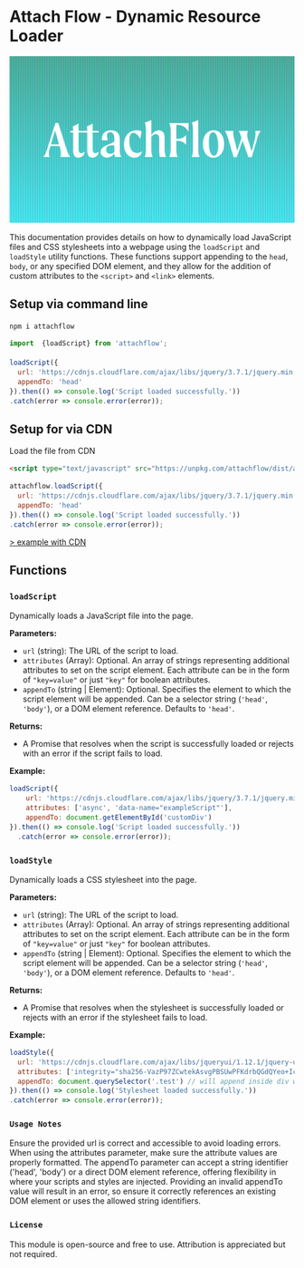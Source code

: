 # Attach Flow - Dynamic Resource Loader 

![hero](https://raw.githubusercontent.com/andresclua/attachflow/37b5c456d41a996655012778f8f9d4e86b43c372/public/cover.png)

This documentation provides details on how to dynamically load JavaScript files and CSS stylesheets into a webpage using the `loadScript` and `loadStyle` utility functions. These functions support appending to the `head`, `body`, or any specified DOM element, and they allow for the addition of custom attributes to the `<script>` and `<link>` elements.



## Setup via command line
``` js
npm i attachflow
```
``` js
import  {loadScript} from 'attachflow';

loadScript({ 
  url: 'https://cdnjs.cloudflare.com/ajax/libs/jquery/3.7.1/jquery.min.js',
  appendTo: 'head'
}).then(() => console.log('Script loaded successfully.'))
.catch(error => console.error(error));
```



## Setup for via CDN
Load the file from CDN 
``` html
<script type="text/javascript" src="https://unpkg.com/attachflow/dist/attachflow.umd.js">
```
``` js
attachflow.loadScript({ 
  url: 'https://cdnjs.cloudflare.com/ajax/libs/jquery/3.7.1/jquery.min.js',
  appendTo: 'head'
}).then(() => console.log('Script loaded successfully.'))
.catch(error => console.error(error));
```
[> example with CDN ](https://codepen.io/andresclua/pen/NWJewLK)


## Functions

### `loadScript`

Dynamically loads a JavaScript file into the page.

**Parameters:**
- `url` (string): The URL of the script to load.
- `attributes` (Array): Optional. An array of strings representing additional attributes to set on the script element. Each attribute can be in the form of `"key=value"` or just `"key"` for boolean attributes.
- `appendTo` (string | Element): Optional. Specifies the element to which the script element will be appended. Can be a selector string (`'head'`, `'body'`), or a DOM element reference. Defaults to `'head'`.

**Returns:**

- A Promise that resolves when the script is successfully loaded or rejects with an error if the script fails to load.

**Example:**

```javascript
loadScript({ 
    url: 'https://cdnjs.cloudflare.com/ajax/libs/jquery/3.7.1/jquery.min.j', 
    attributes: ['async', 'data-name="exampleScript"'], 
    appendTo: document.getElementById('customDiv') 
}).then(() => console.log('Script loaded successfully.'))
  .catch(error => console.error(error));
```

### `loadStyle`

Dynamically loads a CSS stylesheet into the page.

**Parameters:**
- `url` (string): The URL of the script to load.
- `attributes` (Array): Optional. An array of strings representing additional attributes to set on the script element. Each attribute can be in the form of `"key=value"` or just `"key"` for boolean attributes.
- `appendTo` (string | Element): Optional. Specifies the element to which the script element will be appended. Can be a selector string (`'head'`, `'body'`), or a DOM element reference. Defaults to `'head'`.

**Returns:**
- A Promise that resolves when the stylesheet is successfully loaded or rejects with an error if the stylesheet fails to load.

**Example:**
``` js
loadStyle({ 
  url: 'https://cdnjs.cloudflare.com/ajax/libs/jqueryui/1.12.1/jquery-ui.min.css',
  attributes: ['integrity="sha256-VazP97ZCwtekAsvgPBSUwPFKdrbQGdQYeo+IcNZDhBCZlgn/9ehbqeAyhUcBWmTx", crossorigin="anonymous"'],
  appendTo: document.querySelector('.test') // will append inside div with class test
}).then(() => console.log('Stylesheet loaded successfully.'))
.catch(error => console.error(error));
```

### `Usage Notes`

Ensure the provided url is correct and accessible to avoid loading errors. When using the attributes parameter, make sure the attribute values are properly formatted. The appendTo parameter can accept a string identifier ('head', 'body') or a direct DOM element reference, offering flexibility in where your scripts and styles are injected.
Providing an invalid appendTo value will result in an error, so ensure it correctly references an existing DOM element or uses the allowed string identifiers.

### `License`

This module is open-source and free to use. Attribution is appreciated but not required.